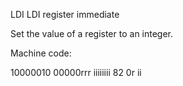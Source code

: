 LDI
LDI register immediate

Set the value of a register to an integer.

Machine code:

10000010 00000rrr iiiiiiii
82 0r ii